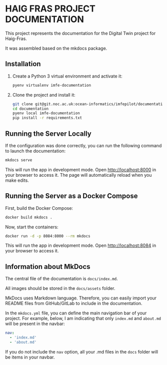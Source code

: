 # HAIG FRAS PROJECT DOCUMENTATION

This project represents the documentation for the Digital Twin project for Haig-Fras.

It was assembled based on the mkdocs package.

## Installation

1. Create a Python 3 virtual environment and activate it:

   ```bash
   pyenv virtualenv imfe-documentation
   ```

2. Clone the project and install it:

   ```bash
   git clone git@git.noc.ac.uk:ocean-informatics/imfepilot/documentation.git
   cd documentation
   pyenv local imfe-documentation
   pip install -r requirements.txt
   ```

## Running the Server Locally

If the configuration was done correctly, you can run the following command to launch the documentation:

```bash
mkdocs serve
```

This will run the app in development mode. Open [http://localhost:8000](http://localhost:8000) in your browser to access it. The page will automatically reload when you make edits.

## Running the Server as a Docker Compose

First, build the Docker Compose:

```bash
docker build mkdocs .
```

Now, start the containers:

```bash
docker run -d -p 8084:8000 --rm mkdocs
```

This will run the app in development mode. Open [http://localhost:8084](http://localhost:8084) in your browser to access it.

## Information about MkDocs

The central file of the documentation is `docs/index.md`.

All images should be stored in the `docs/assets` folder.

MkDocs uses Markdown language. Therefore, you can easily import your README files from GitHub/GitLab to include in the documentation.

In the `mkdocs.yml` file, you can define the main navigation bar of your project. For example, below, I am indicating that only `index.md` and `about.md` will be present in the navbar:

```yaml
nav:
  - 'index.md'
  - 'about.md'
```

If you do not include the `nav` option, all your .md files in the `docs` folder will be items in your navbar.
